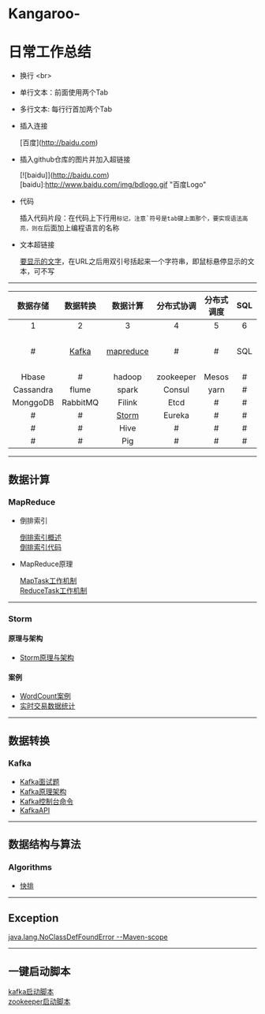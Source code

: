 # Kangaroo-

# 日常工作总结
 * 换行 \<br\>
 * 单行文本：前面使用两个Tab
 * 多行文本: 每行行首加两个Tab

 * 插入连接
 
    \[百度](http://baidu.com)
  
 * 插入github仓库的图片并加入超链接
 
    \[![baidu]](http://baidu.com)  
    \[baidu]:http://www.baidu.com/img/bdlogo.gif "百度Logo"  
    
 * 代码
 
      插入代码片段：在代码上下行用```标记，注意`符号是tab键上面那个，要实现语法高亮，则在```后面加上编程语言的名称
      
 * 文本超链接
 
    [要显示的文字](链接的地址"鼠标悬停显示")，在URL之后用双引号括起来一个字符串，即鼠标悬停显示的文本，可不写
    
--------------------------------------------------
    
| 数据存储|数据转换|数据计算|分布式协调|分布式调度|SQL|数据结构与算法|异常|Linux|
|:-----: |:-----:|:-----:|:-----:|:-----:|:-----:|:-----:|:-----:|:-----:|
|1|2|3|4|5|6|7|8|9|
|#|[Kafka](#kafka)|[mapreduce](#数据计算)|#|#|SQL|[algorithms](#algorithms)|[Exception](#exception)|[一键启动脚本](#一键启动脚本)|
|Hbase|#|hadoop|zookeeper|Mesos|#|#||
|Cassandra|flume|spark|Consul|yarn|#|#||
|MonggoDB|RabbitMQ|Filink|Etcd|#|#|#||
|#|#|[Storm](#storm)|Eureka|#|#|#||
|#|#|Hive|#|#|#|#||
|#|#|Pig|#|#|#|#||




-----------------------
## 数据计算
  ### MapReduce
  
* 倒排索引

    [倒排索引概述](https://github.com/bigDataHell/Kangaroo-/blob/master/mapreduce/invertedIndex/remade.md)  
    [倒排索引代码](https://github.com/bigDataHell/Kangaroo-/blob/master/mapreduce/invertedIndex/InvertedIndex.java)
    
* MapReduce原理

    [MapTask工作机制](https://github.com/bigDataHell/Kangaroo-/blob/master/mapreduce/mapReduce_principle/MapTask%E5%B7%A5%E4%BD%9C%E6%9C%BA%E5%88%B6.md)<br> 
    [ReduceTask工作机制](https://github.com/bigDataHell/Kangaroo-/blob/master/mapreduce/mapReduce_principle/ReduceTask%E5%B7%A5%E4%BD%9C%E6%9C%BA%E5%88%B6.md)
    
 ---------------------------------
 ### Storm
    
 #### 原理与架构
 
   * [Storm原理与架构](https://github.com/bigDataHell/Kangaroo-/blob/master/storm/storm.md)
   
 #### 案例
 
  * [WordCount案例](https://github.com/bigDataHell/Kangaroo-/tree/master/storm/case/WordCountDemo)
  * [实时交易数据统计](https://github.com/bigDataHell/Kangaroo-/tree/master/storm/case/Real-timeTransactionDataStatistics)
   


-------------------------


## 数据转换

 ### Kafka
 
   * [Kafka面试题](https://github.com/bigDataHell/Kangaroo-/blob/master/kafka/kafka%E9%9D%A2%E8%AF%95%E9%A2%98.md)
   * [Kafka原理架构](https://github.com/bigDataHell/Kangaroo-/blob/master/kafka/kafka%E5%8E%9F%E7%90%86.md)
   * [Kafka控制台命令](https://github.com/bigDataHell/Kangaroo-/blob/master/kafka/kafkak%E6%8E%A7%E5%88%B6%E5%8F%B0%E5%91%BD%E4%BB%A4.md)
   * [KafkaAPI](https://github.com/bigDataHell/Kangaroo-/blob/master/kafka/API.md)
--------------------------------
 ## 数据结构与算法
   
  ### Algorithms
  
  * [快排](https://github.com/bigDataHell/Kangaroo-/blob/master/dataStructures_algorithms/Quicksort.md)
  
  
---------------------------------------------------------
## Exception

[java.lang.NoClassDefFoundError --Maven-scope](https://github.com/bigDataHell/Kangaroo-/blob/master/Exception/%E5%B8%B8%E8%A7%81%E5%BC%82%E5%B8%B8.md#javalangnoclassdeffounderror----maven)
   
------------------------------------------------------

## 一键启动脚本

 [kafka启动脚本](https://github.com/bigDataHell/Kangaroo-/blob/master/Liunx/kafka%E5%90%AF%E5%8A%A8%E8%84%9A%E6%9C%AC.md) <br>
 [zookeeper启动脚本](https://github.com/bigDataHell/Kangaroo-/blob/master/Liunx/zookeeper%E4%B8%80%E9%94%AE%E5%90%AF%E5%8A%A8.md)

